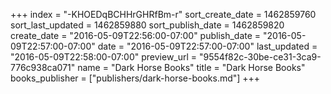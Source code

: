 +++
index = "-KHOEDqBCHHrGHRfBm-r"
sort_create_date = 1462859760
sort_last_updated = 1462859880
sort_publish_date = 1462859820
create_date = "2016-05-09T22:56:00-07:00"
publish_date = "2016-05-09T22:57:00-07:00"
date = "2016-05-09T22:57:00-07:00"
last_updated = "2016-05-09T22:58:00-07:00"
preview_url = "9554f82c-30be-ce31-3ca9-776c938ca071"
name = "Dark Horse Books"
title = "Dark Horse Books"
books_publisher = ["publishers/dark-horse-books.md"]
+++
